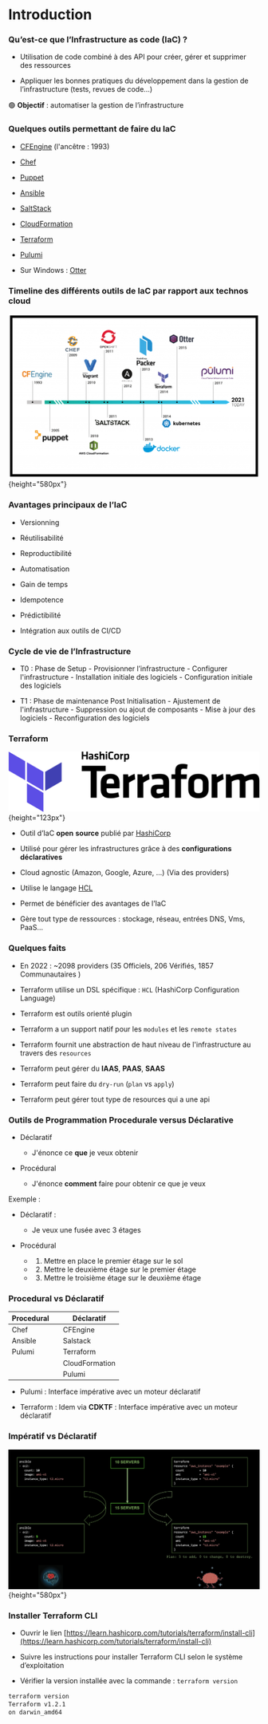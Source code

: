 # Introduction

### Qu’est-ce que l’Infrastructure as code (IaC) ?

- Utilisation de code combiné à des API pour créer, gérer et supprimer des ressources

- Appliquer les bonnes pratiques du développement dans la gestion de l’infrastructure (tests, revues de code…)

🟢 **Objectif** : automatiser la gestion de l’infrastructure


### Quelques outils permettant de faire du IaC

- [CFEngine](https://cfengine.com/) (l'ancêtre : 1993)

- [Chef](https://www.chef.io/) 
    
- [Puppet](https://puppet.com/) 
   
- [Ansible](https://www.ansible.com/) 
   
- [SaltStack](https://saltproject.io/) 
   
- [CloudFormation](https://aws.amazon.com/cloudformation/) 
   
- [Terraform](https://www.terraform.io/) 
  
- [Pulumi](https://www.pulumi.com/)

- Sur Windows : [Otter](https://inedo.com/otter)

### Timeline des différents outils de IaC par rapport aux technos cloud


![](images/terraform/iac-actors.png){height="580px"}

### Avantages principaux de l’IaC

- Versionning 
   
- Réutilisabilité
   
- Reproductibilité
  
- Automatisation
  
- Gain de temps
  
- Idempotence
  
- Prédictibilité
  
- Intégration aux outils de CI/CD
  

### Cycle de vie de l’Infrastructure

- T0 : Phase de Setup 
      - Provisionner l’infrastructure 
      - Configurer l'infrastructure 
      - Installation initiale des logiciels 
      - Configuration initiale des logiciels 
  
   
- T1 : Phase de maintenance Post Initialisation 
      - Ajustement de l'infrastructure 
      - Suppression ou ajout de composants 
      - Mise à jour des logiciels 
      - Reconfiguration des logiciels 

### Terraform

![](images/terraform/terraform_logo.svg.png){height="123px"}



- Outil d’IaC **open** **source** publié par [HashiCorp](https://www.hashicorp.com/products/terraform)

- Utilisé pour gérer les infrastructures grâce à des **configurations** **déclaratives**

- Cloud agnostic (Amazon, Google, Azure, ...) (Via des providers)

- Utilise le langage [HCL](https://www.terraform.io/language)

- Permet de bénéficier des avantages de l’IaC

- Gère tout type de ressources : stockage, réseau, entrées DNS, Vms, PaaS...


### Quelques faits 

- En 2022 :  ~2098 providers (35 Officiels, 206 Vérifiés, 1857 Communautaires ) 
    
- Terraform utilise un DSL spécifique : `HCL` (HashiCorp Configuration Language) 
   
- Terraform est outils orienté plugin 
   
- Terraform a un support natif pour les `modules` et les `remote states` 
   
- Terraform fournit une abstraction de haut niveau de l'infrastructure au travers des `resources` 
  
- Terraform peut gérer du **IAAS**, **PAAS**, **SAAS** 
  
- Terraform peut faire du `dry-run` (`plan` vs `apply`) 
  
- Terraform peut gérer tout type de resources qui a une api 
  

### Outils de Programmation Procedurale versus Déclarative

- Déclaratif
    - J'énonce ce **que** je veux obtenir
  
  
- Procédural
    - J'énonce **comment** faire pour obtenir ce que je veux


Exemple :

- Déclaratif :
    - Je veux une fusée avec 3 étages

- Procédural
    -  1. Mettre en place le premier étage sur le sol
    -  2. Mettre le deuxième étage sur le premier étage
    -  3. Mettre le troisième étage sur le deuxième étage

### Procedural vs Déclaratif

| Procedural |       | Déclaratif     |
|------------|-------|----------------|
| Chef       |       | CFEngine       |
| Ansible    |       | Salstack       |
| Pulumi     |       | Terraform      |
|            |       | CloudFormation |
|            |       | Pulumi         |



- Pulumi : Interface impérative avec un moteur déclaratif 

- Terraform : Idem via **CDKTF** : Interface impérative avec un moteur déclaratif

### Impératif vs Déclaratif

![](images/terraform/declaratif-imperatif.png){height="580px"}

### Installer Terraform CLI

- Ouvrir le lien [https://learn.hashicorp.com/tutorials/terraform/install-cli](https://learn.hashicorp.com/tutorials/terraform/install-cli)

- Suivre les instructions pour installer Terraform CLI selon le système d’exploitation

- Vérifier la version installée avec la commande : `terraform version`

```console 
terraform version
Terraform v1.2.1
on darwin_amd64
```

